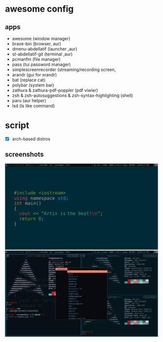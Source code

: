 # awesome config
## apps
* awesome (window manager)
* brave-bin (browser, aur)
* dmenu-abdellatif (launcher ,aur) 
* st-abdellatif-git (terminal ,aur)
* pcmanfm (file manager)
* pass (tui password manager)
* simplescreenrecorder (streaming/recording screen, 
* arandr (gui for xrandr)
* bat (replace cat)
* polybar (system bar)
* zathura & zathura-pdf-poppler (pdf viwier)
* zsh & zsh-autosuggestions & zsh-syntax-highlighting (shell)
* paru (aur helper)
* lsd (ls like command)

# script
- [X] arch-based distros

## screenshots
![screenshots/wallpaper.png](screenshots/wallpaper.png)
![screenshots/layouts.png](screenshots/layouts.png)

